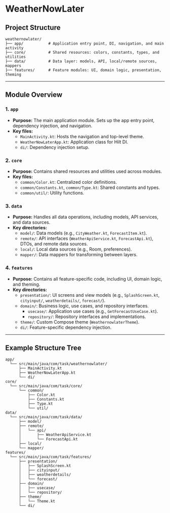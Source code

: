 # WeatherNowLater

## Project Structure

```
weathernowlater/
├── app/           # Application entry point, DI, navigation, and main activity
├── core/          # Shared resources: colors, constants, types, and utilities
├── data/          # Data layer: models, API, local/remote sources, mappers
├── features/      # Feature modules: UI, domain logic, presentation, theming
```

---

## Module Overview

### 1. `app`
- **Purpose:** The main application module. Sets up the app entry point, dependency injection, and navigation.
- **Key files:**
  - `MainActivity.kt`: Hosts the navigation and top-level theme.
  - `WeatherNowLaterApp.kt`: Application class for Hilt DI.
  - `di/`: Dependency injection setup.

### 2. `core`
- **Purpose:** Contains shared resources and utilities used across modules.
- **Key files:**
  - `common/Color.kt`: Centralized color definitions.
  - `common/Constants.kt`, `common/Type.kt`: Shared constants and types.
  - `common/util/`: Utility functions.

### 3. `data`
- **Purpose:** Handles all data operations, including models, API services, and data sources.
- **Key directories:**
  - `model/`: Data models (e.g., `CityWeather.kt`, `ForecastItem.kt`).
  - `remote/`: API interfaces (`WeatherApiService.kt`, `ForecastApi.kt`), DTOs, and remote data sources.
  - `local/`: Local data sources (e.g., Room, preferences).
  - `mapper/`: Data mappers for transforming between layers.

### 4. `features`
- **Purpose:** Contains all feature-specific code, including UI, domain logic, and theming.
- **Key directories:**
  - `presentation/`: UI screens and view models (e.g., `SplashScreen.kt`, `cityinput/`, `weatherdetails/`, `forecast/`).
  - `domain/`: Business logic, use cases, and repository interfaces.
    - `usecase/`: Application use cases (e.g., `GetForecastUseCase.kt`).
    - `repository/`: Repository interfaces and implementations.
  - `theme/`: Custom Compose theme (`WeathernowlaterTheme`).
  - `di/`: Feature-specific dependency injection.

---

## Example Structure Tree

```
app/
  └── src/main/java/com/task/weathernowlater/
      ├── MainActivity.kt
      ├── WeatherNowLaterApp.kt
      └── di/
core/
  └── src/main/java/com/task/core/
      └── common/
          ├── Color.kt
          ├── Constants.kt
          ├── Type.kt
          └── util/
data/
  └── src/main/java/com/task/data/
      ├── model/
      ├── remote/
      │   └── api/
      │       ├── WeatherApiService.kt
      │       └── ForecastApi.kt
      ├── local/
      └── mapper/
features/
  └── src/main/java/com/task/features/
      ├── presentation/
      │   ├── SplashScreen.kt
      │   ├── cityinput/
      │   ├── weatherdetails/
      │   └── forecast/
      ├── domain/
      │   ├── usecase/
      │   └── repository/
      ├── theme/
      │   └── Theme.kt
      └── di/
```

